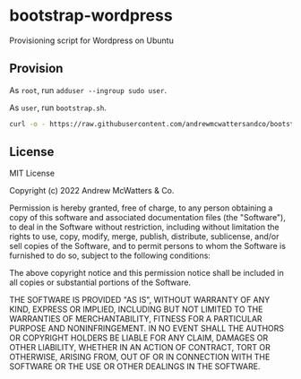 # bootstrap-wordpress

Provisioning script for Wordpress on Ubuntu

## Provision

As `root`, run `adduser --ingroup sudo user`.

As `user`, run `bootstrap.sh`.

```sh
curl -o - https://raw.githubusercontent.com/andrewmcwattersandco/bootstrap-wordpress/v1.0.0/bootstrap.sh | bash
```

## License

MIT License

Copyright (c) 2022 Andrew McWatters & Co.

Permission is hereby granted, free of charge, to any person obtaining a copy
of this software and associated documentation files (the "Software"), to deal
in the Software without restriction, including without limitation the rights
to use, copy, modify, merge, publish, distribute, sublicense, and/or sell
copies of the Software, and to permit persons to whom the Software is
furnished to do so, subject to the following conditions:

The above copyright notice and this permission notice shall be included in all
copies or substantial portions of the Software.

THE SOFTWARE IS PROVIDED "AS IS", WITHOUT WARRANTY OF ANY KIND, EXPRESS OR
IMPLIED, INCLUDING BUT NOT LIMITED TO THE WARRANTIES OF MERCHANTABILITY,
FITNESS FOR A PARTICULAR PURPOSE AND NONINFRINGEMENT. IN NO EVENT SHALL THE
AUTHORS OR COPYRIGHT HOLDERS BE LIABLE FOR ANY CLAIM, DAMAGES OR OTHER
LIABILITY, WHETHER IN AN ACTION OF CONTRACT, TORT OR OTHERWISE, ARISING FROM,
OUT OF OR IN CONNECTION WITH THE SOFTWARE OR THE USE OR OTHER DEALINGS IN THE
SOFTWARE.
